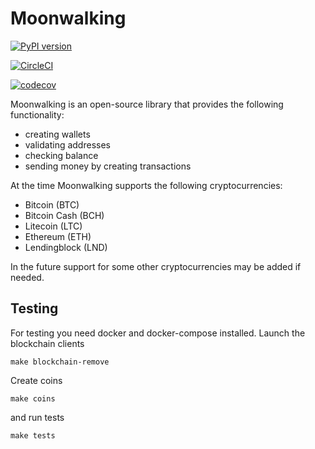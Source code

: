 # Moonwalking


[![PyPI version](https://badge.fury.io/py/moonwalking.svg)](https://badge.fury.io/py/moonwalking)

[![CircleCI](https://circleci.com/gh/lendingblock/moonwalking.svg?style=svg)](https://circleci.com/gh/lendingblock/moonwalking)

[![codecov](https://codecov.io/gh/lendingblock/moonwalking/branch/master/graph/badge.svg)](https://codecov.io/gh/lendingblock/moonwalking)


Moonwalking is an open-source library that provides the following functionality:
  - creating wallets
  - validating addresses
  - checking balance
  - sending money by creating transactions


At the time Moonwalking supports the following cryptocurrencies:
  - Bitcoin (BTC)
  - Bitcoin Cash (BCH)
  - Litecoin (LTC)
  - Ethereum (ETH)
  - Lendingblock (LND)


In the future support for some other cryptocurrencies may be added if needed.

## Testing

For testing you need docker and docker-compose installed.
Launch the blockchain clients
```
make blockchain-remove
```
Create coins
```
make coins
```
and run tests
```
make tests
```
